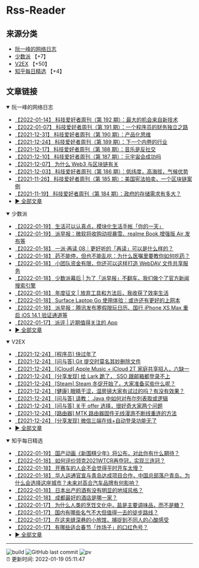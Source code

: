 # Rss-Reader

## 来源分类

* [阮一峰的网络日志](#阮一峰的网络日志)
* [少数派](#少数派) 【+7】
* [V2EX](#V2EX) 【+50】
* [知乎每日精选](#知乎每日精选) 【+4】

## 文章链接

<details open>
    <summary id="阮一峰的网络日志">
     阮一峰的网络日志
    </summary>


* [【2022-01-14】 科技爱好者周刊（第 192 期）：最大的机会来自新技术](http://www.ruanyifeng.com/blog/2022/01/weekly-issue-192.html)
* [【2022-01-07】 科技爱好者周刊（第 191 期）：一个程序员的财务独立之路](http://www.ruanyifeng.com/blog/2022/01/weekly-issue-191.html)
* [【2021-12-31】 科技爱好者周刊（第 190 期）：产品化思维](http://www.ruanyifeng.com/blog/2021/12/weekly-issue-190.html)
* [【2021-12-24】 科技爱好者周刊（第 189 期）：下一个内卷的行业](http://www.ruanyifeng.com/blog/2021/12/weekly-issue-189.html)
* [【2021-12-17】 科技爱好者周刊（第 188 期）：音乐是反社交](http://www.ruanyifeng.com/blog/2021/12/weekly-issue-188.html)
* [【2021-12-10】 科技爱好者周刊（第 187 期）：元宇宙会成功吗](http://www.ruanyifeng.com/blog/2021/12/weekly-issue-187.html)
* [【2021-12-07】 为什么 Web3 与区块链有关](http://www.ruanyifeng.com/blog/2021/12/web3.html)
* [【2021-12-03】 科技爱好者周刊（第 186 期）：低纬度，高海拔，气候优势](http://www.ruanyifeng.com/blog/2021/12/weekly-issue-186.html)
* [【2021-11-26】 科技爱好者周刊（第 185 期）：美国宪法拍卖，一个区块链案例](http://www.ruanyifeng.com/blog/2021/11/weekly-issue-185.html)
* [【2021-11-19】 科技爱好者周刊（第 184 期）：政府的存储需求有多大？](http://www.ruanyifeng.com/blog/2021/11/weekly-issue-184.html)
* [:arrow_forward: 全部文章](data/阮一峰的网络日志.md)
</details>

<details open>
    <summary id="少数派">
     少数派
    </summary>


* [【2022-01-19】 生活可以认真点，模块化生活手帐「你的一天」](https://sspai.com/post/70967)
* [【2022-01-19】 派早报：微软将收购动视暴雪、realme Book 增强版 Air 发布等](https://sspai.com/post/71031)
* [【2022-01-18】 一派·再读 08｜更好听的「再读」可以是什么样的？](https://sspai.com/post/71007)
* [【2022-01-18】 药不能停，但也不能乱吃：为什么医嘱里要教你如何吃药？](https://sspai.com/post/71025)
* [【2022-01-18】 小团队资金有限，你还可以这样打造 WebDAV 文件共享服务](https://sspai.com/post/70914)
* [【2022-01-18】 少数派幕后 | 为了「派早报」不翻车，我们做个了官方新闻搜索引擎](https://sspai.com/prime/story/whitelisted-news-custom-search)
* [【2022-01-18】 年度征文 | 放弃工具和方法后，我收获了效率生活](https://sspai.com/post/70805)
* [【2022-01-18】 Surface Laptop Go 使用体验：或许还有更好的上网本](https://sspai.com/post/70988)
* [【2022-01-18】 派早报：腾讯发布寒假限玩日历、国行 iPhone XS Max 重启 iOS 14.1 验证通道等](https://sspai.com/post/71009)
* [【2022-01-17】 派评 | 近期值得关注的 App](https://sspai.com/post/71002)
* [:arrow_forward: 全部文章](data/少数派.md)
</details>

<details open>
    <summary id="V2EX">
     V2EX
    </summary>


* [【2021-12-24】 [程序员] 快过年了](https://www.v2ex.com/t/824201)
* [【2021-12-24】 [问与答] Git 提交时莫名其妙删除文件](https://www.v2ex.com/t/824200)
* [【2021-12-24】 [iCloud] Apple Music + iCloud 2T 家庭共享招人，六缺一](https://www.v2ex.com/t/824199)
* [【2021-12-24】 [分享发现] 给 Lark 跪了， SSO 跟邮箱都登录不上](https://www.v2ex.com/t/824198)
* [【2021-12-24】 [Steam] Steam 冬促开始了，大家准备买些什么呢？](https://www.v2ex.com/t/824197)
* [【2021-12-24】 [健康] 眼睛干涩，湿房镜大家有试过的吗？有没有效果？](https://www.v2ex.com/t/824196)
* [【2021-12-24】 [问与答] 请教： Java 中如何对布尔列表取或逻辑](https://www.v2ex.com/t/824194)
* [【2021-12-24】 [问与答] 关于 offer 选择，很好奇大家两个问题](https://www.v2ex.com/t/824192)
* [【2021-12-24】 [路由器] MTK 路由器固件无线漫游不断线重连的方法](https://www.v2ex.com/t/824191)
* [【2021-12-24】 [分享发现] 微信三端在线+自动登录功能无了](https://www.v2ex.com/t/824190)
* [:arrow_forward: 全部文章](data/V2EX.md)
</details>

<details open>
    <summary id="知乎每日精选">
     知乎每日精选
    </summary>


* [【2022-01-19】 国产动画《新围棋少年》将公布，对此你有什么期待？](http://www.zhihu.com/question/511763417/answer/2315773403?utm_campaign=rss&utm_medium=rss&utm_source=rss&utm_content=title)
* [【2022-01-18】 如何评价领克2021WTCR再夺冠，实现三连冠？](http://www.zhihu.com/question/502341219/answer/2282670192?utm_campaign=rss&utm_medium=rss&utm_source=rss&utm_content=title)
* [【2022-01-18】 开赛车的人会不会觉得平时开车太慢？](http://www.zhihu.com/question/55545930/answer/2312943589?utm_campaign=rss&utm_medium=rss&utm_source=rss&utm_content=title)
* [【2022-01-18】 华人运通官宣与青岛达成项目合作，中国总部落户青岛，为什么会选择这座城市？未来对高合汽车品牌有何影响？](http://www.zhihu.com/question/512162512/answer/2315608803?utm_campaign=rss&utm_medium=rss&utm_source=rss&utm_content=title)
* [【2022-01-18】 日本出产的酒有没有明显的地域风格？](http://www.zhihu.com/question/38748650/answer/2313384183?utm_campaign=rss&utm_medium=rss&utm_source=rss&utm_content=title)
* [【2022-01-18】 成都最好的酒店是哪一家？](http://www.zhihu.com/question/38332338/answer/2313385119?utm_campaign=rss&utm_medium=rss&utm_source=rss&utm_content=title)
* [【2022-01-17】 为什么人类的烹饪文化中，盐是主要调味品，而不是糖？](http://www.zhihu.com/question/511439434/answer/2314014565?utm_campaign=rss&utm_medium=rss&utm_source=rss&utm_content=title)
* [【2022-01-17】 国内有哪些名气不大但值得一去的徒步路线？](http://www.zhihu.com/question/266344870/answer/2308798708?utm_campaign=rss&utm_medium=rss&utm_source=rss&utm_content=title)
* [【2022-01-17】 在这夹缝深巷的小旅馆，捕捉到不同人的心酸感受](http://zhuanlan.zhihu.com/p/457961895?utm_campaign=rss&utm_medium=rss&utm_source=rss&utm_content=title)
* [【2022-01-17】 有哪些适合春节「炸场子」的口红色号？](http://www.zhihu.com/question/511522199/answer/2312057056?utm_campaign=rss&utm_medium=rss&utm_source=rss&utm_content=title)
* [:arrow_forward: 全部文章](data/知乎每日精选.md)
</details>


---

![build](https://github.com/LikaiLee/rss-reader/workflows/rss%20reader/badge.svg)
![GitHub last commit](https://img.shields.io/github/last-commit/likailee/rss-reader)
![pv](https://pageview.vercel.app/?github_user=likailee) <br>
:alarm_clock: 更新时间: 2022-01-19 05:11:47